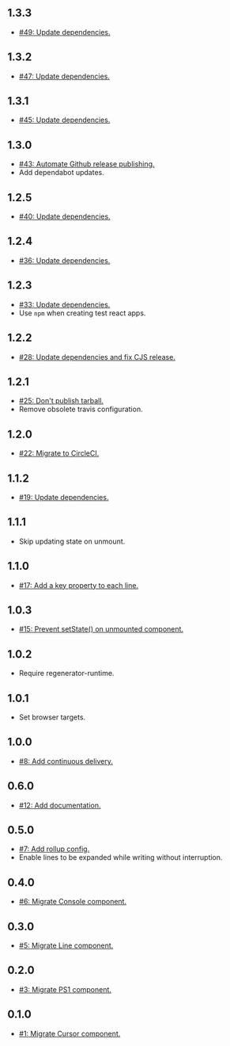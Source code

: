 ## 1.3.3
* [#49: Update dependencies.](https://github.com/haensl/react-component-console/issues/49)

## 1.3.2
* [#47: Update dependencies.](https://github.com/haensl/react-component-console/issues/47)

## 1.3.1
* [#45: Update dependencies.](https://github.com/haensl/react-component-console/issues/45)

## 1.3.0
* [#43: Automate Github release publishing.](https://github.com/haensl/react-component-console/issues/43)
* Add dependabot updates.

## 1.2.5
* [#40: Update dependencies.](https://github.com/haensl/react-component-console/issues/40)

## 1.2.4
* [#36: Update dependencies.](https://github.com/haensl/react-component-console/issues/36)

## 1.2.3
* [#33: Update dependencies.](https://github.com/haensl/react-component-console/issues/33)
* Use `npm` when creating test react apps.

## 1.2.2
* [#28: Update dependencies and fix CJS release.](https://github.com/haensl/react-component-console/issues/28)

## 1.2.1
* [#25: Don't publish tarball.](https://github.com/haensl/react-component-console/issues/25)
* Remove obsolete travis configuration.

## 1.2.0
* [#22: Migrate to CircleCI.](https://github.com/haensl/react-component-console/issues/22)

## 1.1.2
* [#19: Update dependencies.](https://github.com/haensl/react-component-console/issues/19)

## 1.1.1
* Skip updating state on unmount.

## 1.1.0
* [#17: Add a key property to each line.](https://github.com/haensl/react-component-console/issues/17)

## 1.0.3
* [#15: Prevent setState() on unmounted component.](https://github.com/haensl/react-component-console/issues/15)

## 1.0.2
* Require regenerator-runtime.

## 1.0.1
* Set browser targets.

## 1.0.0
* [#8: Add continuous delivery.](https://github.com/haensl/react-component-console/issues/8)

## 0.6.0
* [#12: Add documentation.](https://github.com/haensl/react-component-console/issues/12)

## 0.5.0
* [#7: Add rollup config.](https://github.com/haensl/react-component-console/issues/7)
* Enable lines to be expanded while writing without interruption.

## 0.4.0
* [#6: Migrate Console component.](https://github.com/haensl/react-component-console/issues/6)

## 0.3.0
* [#5: Migrate Line component.](https://github.com/haensl/react-component-console/issues/5)

## 0.2.0
* [#3: Migrate PS1 component.](https://github.com/haensl/react-component-console/issues/3)

## 0.1.0
* [#1: Migrate Cursor component.](https://github.com/haensl/react-component-console/issues/1)
